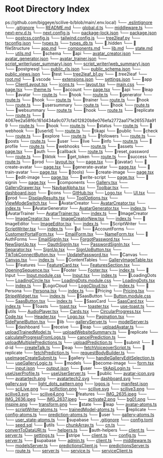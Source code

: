 # Root Directory Index

ps://github.com/biggeye/scilive-b/blob/main/.env.local)
└── [.eslintignore](https://github.com/biggeye/scilive-b/blob/main/.eslintignore)
└── [.gitignore](https://github.com/biggeye/scilive-b/blob/main/.gitignore)
└── [README.md](https://github.com/biggeye/scilive-b/blob/main/README.md)
└── [global.d.ts](https://github.com/biggeye/scilive-b/blob/main/global.d.ts)
└── [middleware.ts](https://github.com/biggeye/scilive-b/blob/main/middleware.ts)
└── [next-env.d.ts](https://github.com/biggeye/scilive-b/blob/main/next-env.d.ts)
└── [next.config.js](https://github.com/biggeye/scilive-b/blob/main/next.config.js)
└── [package-lock.json](https://github.com/biggeye/scilive-b/blob/main/package-lock.json)
└── [package.json](https://github.com/biggeye/scilive-b/blob/main/package.json)
└── [postcss.config.js](https://github.com/biggeye/scilive-b/blob/main/postcss.config.js)
└── [tailwind.config.js](https://github.com/biggeye/scilive-b/blob/main/tailwind.config.js)
└── [tree2leaf.py](https://github.com/biggeye/scilive-b/blob/main/tree2leaf.py)
└── [tsconfig.json](https://github.com/biggeye/scilive-b/blob/main/tsconfig.json)
└── [types.ts](https://github.com/biggeye/scilive-b/blob/main/types.ts)
└── [types_db.ts](https://github.com/biggeye/scilive-b/blob/main/types_db.ts)
└── 📁.hidden
    └── 📁fileStructure
        └── [app.md](https://github.com/biggeye/scilive-b/blob/main/.hidden/fileStructure/app.md)
        └── [components.md](https://github.com/biggeye/scilive-b/blob/main/.hidden/fileStructure/components.md)
        └── [lib.md](https://github.com/biggeye/scilive-b/blob/main/.hidden/fileStructure/lib.md)
        └── [state.md](https://github.com/biggeye/scilive-b/blob/main/.hidden/fileStructure/state.md)
        └── [utils.md](https://github.com/biggeye/scilive-b/blob/main/.hidden/fileStructure/utils.md)
    └── 📁schema
        └── 📁api
            └── [avatar_creator.json](https://github.com/biggeye/scilive-b/blob/main/.hidden/schema/api/avatar_creator.json)
            └── [avatar_generator.json](https://github.com/biggeye/scilive-b/blob/main/.hidden/schema/api/avatar_generator.json)
            └── [avatar_trainer.json](https://github.com/biggeye/scilive-b/blob/main/.hidden/schema/api/avatar_trainer.json)
            └── [script_writer(user_summary).json](https://github.com/biggeye/scilive-b/blob/main/.hidden/schema/api/script_writer(user_summary).json)
            └── [script_writer(web_summary).json](https://github.com/biggeye/scilive-b/blob/main/.hidden/schema/api/script_writer(web_summary).json)
        └── 📁postgresql
            └── [public_rls.json](https://github.com/biggeye/scilive-b/blob/main/.hidden/schema/postgresql/public_rls.json)
            └── [public_schema.json](https://github.com/biggeye/scilive-b/blob/main/.hidden/schema/postgresql/public_schema.json)
            └── [public_views.json](https://github.com/biggeye/scilive-b/blob/main/.hidden/schema/postgresql/public_views.json)
    └── 📁test
        └── [tree2leaf_b1.py](https://github.com/biggeye/scilive-b/blob/main/.hidden/test/tree2leaf_b1.py)
└── 📁.tree2leaf
    └── [root.md](https://github.com/biggeye/scilive-b/blob/main/.tree2leaf/root.md)
└── 📁.vscode
    └── [extensions.json](https://github.com/biggeye/scilive-b/blob/main/.vscode/extensions.json)
    └── [settings.json](https://github.com/biggeye/scilive-b/blob/main/.vscode/settings.json)
└── 📁app
    └── [ClientLayout.tsx](https://github.com/biggeye/scilive-b/blob/main/app/ClientLayout.tsx)
    └── [icons.ts](https://github.com/biggeye/scilive-b/blob/main/app/icons.ts)
    └── [layout.tsx](https://github.com/biggeye/scilive-b/blob/main/app/layout.tsx)
    └── [main.css](https://github.com/biggeye/scilive-b/blob/main/app/main.css)
    └── [page.tsx](https://github.com/biggeye/scilive-b/blob/main/app/page.tsx)
    └── [theme.ts](https://github.com/biggeye/scilive-b/blob/main/app/theme.ts)
    └── 📁account
        └── [page.tsx](https://github.com/biggeye/scilive-b/blob/main/app/account/page.tsx)
    └── 📁api
        └── 📁leap
            └── 📁avatar
                └── [route.ts](https://github.com/biggeye/scilive-b/blob/main/app/api/leap/avatar/route.ts)
                └── 📁hook
                    └── [route.ts](https://github.com/biggeye/scilive-b/blob/main/app/api/leap/avatar/hook/route.ts)
            └── 📁generator
                └── [route.ts](https://github.com/biggeye/scilive-b/blob/main/app/api/leap/generator/route.ts)
                └── 📁hook
                    └── [route.ts](https://github.com/biggeye/scilive-b/blob/main/app/api/leap/generator/hook/route.ts)
            └── 📁trainer
                └── [route.ts](https://github.com/biggeye/scilive-b/blob/main/app/api/leap/trainer/route.ts)
                └── 📁hook
                    └── [route.ts](https://github.com/biggeye/scilive-b/blob/main/app/api/leap/trainer/hook/route.ts)
            └── 📁usersummary
                └── [route.ts](https://github.com/biggeye/scilive-b/blob/main/app/api/leap/usersummary/route.ts)
                └── 📁hook
                    └── [route.ts](https://github.com/biggeye/scilive-b/blob/main/app/api/leap/usersummary/hook/route.ts)
            └── 📁websummary
                └── [route.ts](https://github.com/biggeye/scilive-b/blob/main/app/api/leap/websummary/route.ts)
                └── 📁hook
                    └── [route.ts](https://github.com/biggeye/scilive-b/blob/main/app/api/leap/websummary/hook/route.ts)
        └── 📁replicate
            └── [route.ts](https://github.com/biggeye/scilive-b/blob/main/app/api/replicate/route.ts)
            └── 📁4067ee2a58f6c161d434a9c077cfa012820b8e076efa2772aa171e26557da919
                └── [route.ts](https://github.com/biggeye/scilive-b/blob/main/app/api/replicate/4067ee2a58f6c161d434a9c077cfa012820b8e076efa2772aa171e26557da919/route.ts)
                └── 📁hook
                    └── [route.ts](https://github.com/biggeye/scilive-b/blob/main/app/api/replicate/4067ee2a58f6c161d434a9c077cfa012820b8e076efa2772aa171e26557da919/hook/route.ts)
            └── 📁status
                └── [route.ts](https://github.com/biggeye/scilive-b/blob/main/app/api/replicate/status/route.ts)
            └── 📁webhook
                └── 📁[userId]
                    └── [route.ts](https://github.com/biggeye/scilive-b/blob/main/app/api/replicate/webhook/[userId]/route.ts)
        └── 📁tikapi
            └── 📁public
                └── 📁check
                    └── [route.ts](https://github.com/biggeye/scilive-b/blob/main/app/api/tikapi/public/check/route.ts)
                └── 📁explore
                    └── [route.ts](https://github.com/biggeye/scilive-b/blob/main/app/api/tikapi/public/explore/route.ts)
                └── 📁followers
                    └── [route.ts](https://github.com/biggeye/scilive-b/blob/main/app/api/tikapi/public/followers/route.ts)
                └── 📁posts
                    └── [route.ts](https://github.com/biggeye/scilive-b/blob/main/app/api/tikapi/public/posts/route.ts)
            └── 📁user
                └── 📁live
                    └── 📁info
                        └── [route.ts](https://github.com/biggeye/scilive-b/blob/main/app/api/tikapi/user/live/info/route.ts)
                └── 📁profile
                    └── [route.ts](https://github.com/biggeye/scilive-b/blob/main/app/api/tikapi/user/profile/route.ts)
        └── 📁webhooks
            └── [route.ts](https://github.com/biggeye/scilive-b/blob/main/app/api/webhooks/route.ts)
    └── 📁assets
        └── [page.tsx](https://github.com/biggeye/scilive-b/blob/main/app/assets/page.tsx)
    └── 📁auth
        └── 📁callback
            └── [route.ts](https://github.com/biggeye/scilive-b/blob/main/app/auth/callback/route.ts)
        └── 📁reset_password
            └── [route.ts](https://github.com/biggeye/scilive-b/blob/main/app/auth/reset_password/route.ts)
        └── 📁tiktok
            └── 📁get_token
                └── [route.ts](https://github.com/biggeye/scilive-b/blob/main/app/auth/tiktok/get_token/route.ts)
            └── 📁success
                └── [route.ts](https://github.com/biggeye/scilive-b/blob/main/app/auth/tiktok/success/route.ts)
    └── 📁prod
        └── [layout.tsx](https://github.com/biggeye/scilive-b/blob/main/app/prod/layout.tsx)
        └── [page.tsx](https://github.com/biggeye/scilive-b/blob/main/app/prod/page.tsx)
        └── 📁(avatar)
            └── 📁create-avatar
                └── [page.tsx](https://github.com/biggeye/scilive-b/blob/main/app/prod/(avatar)/create-avatar/page.tsx)
            └── 📁generate-avatar
                └── [page.tsx](https://github.com/biggeye/scilive-b/blob/main/app/prod/(avatar)/generate-avatar/page.tsx)
            └── 📁train-avatar
                └── [page.tsx](https://github.com/biggeye/scilive-b/blob/main/app/prod/(avatar)/train-avatar/page.tsx)
        └── 📁(tools)
            └── 📁create-image
                └── [page.tsx](https://github.com/biggeye/scilive-b/blob/main/app/prod/(tools)/create-image/page.tsx)
            └── 📁edit-image
                └── [page.tsx](https://github.com/biggeye/scilive-b/blob/main/app/prod/(tools)/edit-image/page.tsx)
            └── 📁write-script
                └── [page.tsx](https://github.com/biggeye/scilive-b/blob/main/app/prod/(tools)/write-script/page.tsx)
    └── 📁signin
        └── [page.tsx](https://github.com/biggeye/scilive-b/blob/main/app/signin/page.tsx)
└── 📁components
    └── [Gallery.tsx](https://github.com/biggeye/scilive-b/blob/main/components/Gallery.tsx)
    └── [GalleryDrawer.tsx](https://github.com/biggeye/scilive-b/blob/main/components/GalleryDrawer.tsx)
    └── [NavbarAlpha.tsx](https://github.com/biggeye/scilive-b/blob/main/components/NavbarAlpha.tsx)
    └── [Toolbar.tsx](https://github.com/biggeye/scilive-b/blob/main/components/Toolbar.tsx)
    └── [dashboard.json](https://github.com/biggeye/scilive-b/blob/main/components/dashboard.json)
    └── 📁icons
        └── [GitHub.tsx](https://github.com/biggeye/scilive-b/blob/main/components/icons/GitHub.tsx)
        └── [Logo.tsx](https://github.com/biggeye/scilive-b/blob/main/components/icons/Logo.tsx)
        └── [UI.tsx](https://github.com/biggeye/scilive-b/blob/main/components/icons/UI.tsx)
    └── 📁prod
        └── [DisplayResults.tsx](https://github.com/biggeye/scilive-b/blob/main/components/prod/DisplayResults.tsx)
        └── [ToolOptions.tsx](https://github.com/biggeye/scilive-b/blob/main/components/prod/ToolOptions.tsx)
        └── [ViewModeSwitch.tsx](https://github.com/biggeye/scilive-b/blob/main/components/prod/ViewModeSwitch.tsx)
        └── 📁AvatarCreator
            └── [AvatarCreator.tsx](https://github.com/biggeye/scilive-b/blob/main/components/prod/AvatarCreator/AvatarCreator.tsx)
            └── [index.ts](https://github.com/biggeye/scilive-b/blob/main/components/prod/AvatarCreator/index.ts)
        └── 📁AvatarGenerator
            └── [AvatarGenerator.tsx](https://github.com/biggeye/scilive-b/blob/main/components/prod/AvatarGenerator/AvatarGenerator.tsx)
            └── [index.ts](https://github.com/biggeye/scilive-b/blob/main/components/prod/AvatarGenerator/index.ts)
        └── 📁AvatarTrainer
            └── [AvatarTrainer.tsx](https://github.com/biggeye/scilive-b/blob/main/components/prod/AvatarTrainer/AvatarTrainer.tsx)
            └── [index.ts](https://github.com/biggeye/scilive-b/blob/main/components/prod/AvatarTrainer/index.ts)
        └── 📁ImageCreator
            └── [ImageCreator.tsx](https://github.com/biggeye/scilive-b/blob/main/components/prod/ImageCreator/ImageCreator.tsx)
            └── [ImageCreatorNew.tsx](https://github.com/biggeye/scilive-b/blob/main/components/prod/ImageCreator/ImageCreatorNew.tsx)
            └── [index.ts](https://github.com/biggeye/scilive-b/blob/main/components/prod/ImageCreator/index.ts)
        └── 📁ImageEditor
            └── [ImageEditor.tsx](https://github.com/biggeye/scilive-b/blob/main/components/prod/ImageEditor/ImageEditor.tsx)
            └── [index.ts](https://github.com/biggeye/scilive-b/blob/main/components/prod/ImageEditor/index.ts)
        └── 📁ScriptWriter
            └── [ScriptWriter.tsx](https://github.com/biggeye/scilive-b/blob/main/components/prod/ScriptWriter/ScriptWriter.tsx)
            └── [index.ts](https://github.com/biggeye/scilive-b/blob/main/components/prod/ScriptWriter/index.ts)
    └── 📁ui
        └── 📁AccountForms
            └── [CustomerPortalForm.tsx](https://github.com/biggeye/scilive-b/blob/main/components/ui/AccountForms/CustomerPortalForm.tsx)
            └── [EmailForm.tsx](https://github.com/biggeye/scilive-b/blob/main/components/ui/AccountForms/EmailForm.tsx)
            └── [NameForm.tsx](https://github.com/biggeye/scilive-b/blob/main/components/ui/AccountForms/NameForm.tsx)
        └── 📁AuthForms
            └── [EmailSignIn.tsx](https://github.com/biggeye/scilive-b/blob/main/components/ui/AuthForms/EmailSignIn.tsx)
            └── [ForgotPassword.tsx](https://github.com/biggeye/scilive-b/blob/main/components/ui/AuthForms/ForgotPassword.tsx)
            └── [NewSignUp.tsx](https://github.com/biggeye/scilive-b/blob/main/components/ui/AuthForms/NewSignUp.tsx)
            └── [OauthSignIn.tsx](https://github.com/biggeye/scilive-b/blob/main/components/ui/AuthForms/OauthSignIn.tsx)
            └── [PasswordSignIn.tsx](https://github.com/biggeye/scilive-b/blob/main/components/ui/AuthForms/PasswordSignIn.tsx)
            └── [Separator.tsx](https://github.com/biggeye/scilive-b/blob/main/components/ui/AuthForms/Separator.tsx)
            └── [SignUp.tsx](https://github.com/biggeye/scilive-b/blob/main/components/ui/AuthForms/SignUp.tsx)
            └── [SignUpButton.tsx](https://github.com/biggeye/scilive-b/blob/main/components/ui/AuthForms/SignUpButton.tsx)
            └── [TikTokConnectButton.tsx](https://github.com/biggeye/scilive-b/blob/main/components/ui/AuthForms/TikTokConnectButton.tsx)
            └── [UpdatePassword.tsx](https://github.com/biggeye/scilive-b/blob/main/components/ui/AuthForms/UpdatePassword.tsx)
        └── 📁Canvas
            └── [Canvas.tsx](https://github.com/biggeye/scilive-b/blob/main/components/ui/Canvas/Canvas.tsx)
            └── [index.ts](https://github.com/biggeye/scilive-b/blob/main/components/ui/Canvas/index.ts)
        └── 📁ContentTables
            └── [GalleryImageTable.tsx](https://github.com/biggeye/scilive-b/blob/main/components/ui/ContentTables/GalleryImageTable.tsx)
        └── 📁Features
            └── [FeatureCard.tsx](https://github.com/biggeye/scilive-b/blob/main/components/ui/Features/FeatureCard.tsx)
            └── [FeaturesSection.tsx](https://github.com/biggeye/scilive-b/blob/main/components/ui/Features/FeaturesSection.tsx)
            └── [OpeningSequence.tsx](https://github.com/biggeye/scilive-b/blob/main/components/ui/Features/OpeningSequence.tsx)
        └── 📁Footer
            └── [Footer.tsx](https://github.com/biggeye/scilive-b/blob/main/components/ui/Footer/Footer.tsx)
            └── [index.ts](https://github.com/biggeye/scilive-b/blob/main/components/ui/Footer/index.ts)
        └── 📁Input
            └── [Input.module.css](https://github.com/biggeye/scilive-b/blob/main/components/ui/Input/Input.module.css)
            └── [Input.tsx](https://github.com/biggeye/scilive-b/blob/main/components/ui/Input/Input.tsx)
            └── [index.ts](https://github.com/biggeye/scilive-b/blob/main/components/ui/Input/index.ts)
        └── 📁LoadingDots
            └── [LoadingCircle.tsx](https://github.com/biggeye/scilive-b/blob/main/components/ui/LoadingDots/LoadingCircle.tsx)
            └── [LoadingDots.module.css](https://github.com/biggeye/scilive-b/blob/main/components/ui/LoadingDots/LoadingDots.module.css)
            └── [LoadingDots.tsx](https://github.com/biggeye/scilive-b/blob/main/components/ui/LoadingDots/LoadingDots.tsx)
            └── [index.ts](https://github.com/biggeye/scilive-b/blob/main/components/ui/LoadingDots/index.ts)
        └── 📁LogoCloud
            └── [LogoCloud.tsx](https://github.com/biggeye/scilive-b/blob/main/components/ui/LogoCloud/LogoCloud.tsx)
            └── [index.ts](https://github.com/biggeye/scilive-b/blob/main/components/ui/LogoCloud/index.ts)
        └── 📁Persona
            └── [Persona.tsx](https://github.com/biggeye/scilive-b/blob/main/components/ui/Persona/Persona.tsx)
            └── [index.ts](https://github.com/biggeye/scilive-b/blob/main/components/ui/Persona/index.ts)
        └── 📁Pricing
            └── [Pricing.tsx](https://github.com/biggeye/scilive-b/blob/main/components/ui/Pricing/Pricing.tsx)
            └── [StripeWidget.tsx](https://github.com/biggeye/scilive-b/blob/main/components/ui/Pricing/StripeWidget.tsx)
            └── [index.ts](https://github.com/biggeye/scilive-b/blob/main/components/ui/Pricing/index.ts)
        └── 📁SaasButton
            └── [Button.module.css](https://github.com/biggeye/scilive-b/blob/main/components/ui/SaasButton/Button.module.css)
            └── [SaasButton.tsx](https://github.com/biggeye/scilive-b/blob/main/components/ui/SaasButton/SaasButton.tsx)
            └── [index.ts](https://github.com/biggeye/scilive-b/blob/main/components/ui/SaasButton/index.ts)
        └── 📁SaasCard
            └── [SaasCard.tsx](https://github.com/biggeye/scilive-b/blob/main/components/ui/SaasCard/SaasCard.tsx)
            └── [index.ts](https://github.com/biggeye/scilive-b/blob/main/components/ui/SaasCard/index.ts)
        └── 📁Toasts
            └── [toast.tsx](https://github.com/biggeye/scilive-b/blob/main/components/ui/Toasts/toast.tsx)
            └── [toaster.tsx](https://github.com/biggeye/scilive-b/blob/main/components/ui/Toasts/toaster.tsx)
            └── [use-toast.ts](https://github.com/biggeye/scilive-b/blob/main/components/ui/Toasts/use-toast.ts)
    └── 📁utils
        └── [AudioPlayer.tsx](https://github.com/biggeye/scilive-b/blob/main/components/utils/AudioPlayer.tsx)
        └── [Cards.tsx](https://github.com/biggeye/scilive-b/blob/main/components/utils/Cards.tsx)
        └── [CircularProgress.tsx](https://github.com/biggeye/scilive-b/blob/main/components/utils/CircularProgress.tsx)
        └── [Code.tsx](https://github.com/biggeye/scilive-b/blob/main/components/utils/Code.tsx)
        └── [Header.tsx](https://github.com/biggeye/scilive-b/blob/main/components/utils/Header.tsx)
        └── [Logo.tsx](https://github.com/biggeye/scilive-b/blob/main/components/utils/Logo.tsx)
        └── [Pagination.tsx](https://github.com/biggeye/scilive-b/blob/main/components/utils/Pagination.tsx)
        └── [SidePanelButton.tsx](https://github.com/biggeye/scilive-b/blob/main/components/utils/SidePanelButton.tsx)
└── 📁lib
    └── [galleryServer.ts](https://github.com/biggeye/scilive-b/blob/main/lib/galleryServer.ts)
    └── [modelServer.ts](https://github.com/biggeye/scilive-b/blob/main/lib/modelServer.ts)
    └── 📁dashboard
        └── 📁receive
            └── 📁leap
                └── [uploadAvatar.ts](https://github.com/biggeye/scilive-b/blob/main/lib/dashboard/receive/leap/uploadAvatar.ts)
                └── [uploadTrainedModel.ts](https://github.com/biggeye/scilive-b/blob/main/lib/dashboard/receive/leap/uploadTrainedModel.ts)
                └── [uploadWebsiteSummary.ts](https://github.com/biggeye/scilive-b/blob/main/lib/dashboard/receive/leap/uploadWebsiteSummary.ts)
            └── 📁replicate
                └── [calculateProgressFromLogs.ts](https://github.com/biggeye/scilive-b/blob/main/lib/dashboard/receive/replicate/calculateProgressFromLogs.ts)
                └── [cancelPrediction.ts](https://github.com/biggeye/scilive-b/blob/main/lib/dashboard/receive/replicate/cancelPrediction.ts)
                └── [uploadMultiplePredictions.ts](https://github.com/biggeye/scilive-b/blob/main/lib/dashboard/receive/replicate/uploadMultiplePredictions.ts)
                └── [uploadPrediction.ts](https://github.com/biggeye/scilive-b/blob/main/lib/dashboard/receive/replicate/uploadPrediction.ts)
        └── 📁submit
            └── 📁d-id
                └── [createTalk.ts](https://github.com/biggeye/scilive-b/blob/main/lib/dashboard/submit/d-id/createTalk.ts)
            └── 📁leap
                └── [fetchVoiceoverScript.ts](https://github.com/biggeye/scilive-b/blob/main/lib/dashboard/submit/leap/fetchVoiceoverScript.ts)
            └── 📁replicate
                └── [fetchPrediction.ts](https://github.com/biggeye/scilive-b/blob/main/lib/dashboard/submit/replicate/fetchPrediction.ts)
                └── [requestBodyBuilder.ts](https://github.com/biggeye/scilive-b/blob/main/lib/dashboard/submit/replicate/requestBodyBuilder.ts)
                └── [useImageCreateSubmit.ts](https://github.com/biggeye/scilive-b/blob/main/lib/dashboard/submit/replicate/useImageCreateSubmit.ts)
    └── 📁gallery
        └── [handleGalleryEditSelection.ts](https://github.com/biggeye/scilive-b/blob/main/lib/gallery/handleGalleryEditSelection.ts)
        └── [useGalleryLogic.ts](https://github.com/biggeye/scilive-b/blob/main/lib/gallery/useGalleryLogic.ts)
    └── 📁models
        └── 📁become-image
            └── [form.tsx](https://github.com/biggeye/scilive-b/blob/main/lib/models/become-image/form.tsx)
            └── [input.json](https://github.com/biggeye/scilive-b/blob/main/lib/models/become-image/input.json)
            └── [output.json](https://github.com/biggeye/scilive-b/blob/main/lib/models/become-image/output.json)
    └── 📁user
        └── [tikApiLogin.ts](https://github.com/biggeye/scilive-b/blob/main/lib/user/tikApiLogin.ts)
        └── [useUserProfile.ts](https://github.com/biggeye/scilive-b/blob/main/lib/user/useUserProfile.ts)
        └── [useUserServer.ts](https://github.com/biggeye/scilive-b/blob/main/lib/user/useUserServer.ts)
└── 📁public
    └── [avatar-icon.svg](https://github.com/biggeye/scilive-b/blob/main/public/avatar-icon.svg)
    └── [avatartech.png](https://github.com/biggeye/scilive-b/blob/main/public/avatartech.png)
    └── [avatartech2.svg](https://github.com/biggeye/scilive-b/blob/main/public/avatartech2.svg)
    └── [dashboard.svg](https://github.com/biggeye/scilive-b/blob/main/public/dashboard.svg)
    └── [gallery.svg](https://github.com/biggeye/scilive-b/blob/main/public/gallery.svg)
    └── [light_dots_pattern.png](https://github.com/biggeye/scilive-b/blob/main/public/light_dots_pattern.png)
    └── [logos.js](https://github.com/biggeye/scilive-b/blob/main/public/logos.js)
    └── [manifest.json](https://github.com/biggeye/scilive-b/blob/main/public/manifest.json)
    └── [sciLive.png](https://github.com/biggeye/scilive-b/blob/main/public/sciLive.png)
    └── [scifiction.png](https://github.com/biggeye/scilive-b/blob/main/public/scifiction.png)
    └── [scilive.svg](https://github.com/biggeye/scilive-b/blob/main/public/scilive.svg)
    └── [scilive3.png](https://github.com/biggeye/scilive-b/blob/main/public/scilive3.png)
    └── [scilive3.svg](https://github.com/biggeye/scilive-b/blob/main/public/scilive3.svg)
    └── [scilive4.png](https://github.com/biggeye/scilive-b/blob/main/public/scilive4.png)
    └── 📁features
        └── [IMG_2635.jpeg](https://github.com/biggeye/scilive-b/blob/main/public/features/IMG_2635.jpeg)
        └── [IMG_2636.jpeg](https://github.com/biggeye/scilive-b/blob/main/public/features/IMG_2636.jpeg)
        └── [IMG_2637.jpeg](https://github.com/biggeye/scilive-b/blob/main/public/features/IMG_2637.jpeg)
        └── [activate2.png](https://github.com/biggeye/scilive-b/blob/main/public/features/activate2.png)
        └── [bg01.png](https://github.com/biggeye/scilive-b/blob/main/public/features/bg01.png)
        └── [inspire.png](https://github.com/biggeye/scilive-b/blob/main/public/features/inspire.png)
        └── [transform.png](https://github.com/biggeye/scilive-b/blob/main/public/features/transform.png)
└── 📁state
    └── 📁leap
        └── [avatar-atoms.ts](https://github.com/biggeye/scilive-b/blob/main/state/leap/avatar-atoms.ts)
        └── [scriptWriter-atoms.ts](https://github.com/biggeye/scilive-b/blob/main/state/leap/scriptWriter-atoms.ts)
        └── [trainedModel-atoms.ts](https://github.com/biggeye/scilive-b/blob/main/state/leap/trainedModel-atoms.ts)
    └── 📁replicate
        └── [config-atoms.ts](https://github.com/biggeye/scilive-b/blob/main/state/replicate/config-atoms.ts)
        └── [prediction-atoms.ts](https://github.com/biggeye/scilive-b/blob/main/state/replicate/prediction-atoms.ts)
    └── 📁user
        └── [gallery-atoms.ts](https://github.com/biggeye/scilive-b/blob/main/state/user/gallery-atoms.ts)
        └── [user_state-atoms.ts](https://github.com/biggeye/scilive-b/blob/main/state/user/user_state-atoms.ts)
└── 📁supabase
    └── [.gitignore](https://github.com/biggeye/scilive-b/blob/main/supabase/.gitignore)
    └── [config.toml](https://github.com/biggeye/scilive-b/blob/main/supabase/config.toml)
    └── [seed.sql](https://github.com/biggeye/scilive-b/blob/main/supabase/seed.sql)
└── 📁utils
    └── [chunkArray.ts](https://github.com/biggeye/scilive-b/blob/main/utils/chunkArray.ts)
    └── [cn.ts](https://github.com/biggeye/scilive-b/blob/main/utils/cn.ts)
    └── [convertToDataURI.ts](https://github.com/biggeye/scilive-b/blob/main/utils/convertToDataURI.ts)
    └── [helpers.ts](https://github.com/biggeye/scilive-b/blob/main/utils/helpers.ts)
    └── 📁auth-helpers
        └── [client.ts](https://github.com/biggeye/scilive-b/blob/main/utils/auth-helpers/client.ts)
        └── [server.ts](https://github.com/biggeye/scilive-b/blob/main/utils/auth-helpers/server.ts)
        └── [settings.ts](https://github.com/biggeye/scilive-b/blob/main/utils/auth-helpers/settings.ts)
    └── 📁stripe
        └── [client.ts](https://github.com/biggeye/scilive-b/blob/main/utils/stripe/client.ts)
        └── [config.ts](https://github.com/biggeye/scilive-b/blob/main/utils/stripe/config.ts)
        └── [server.ts](https://github.com/biggeye/scilive-b/blob/main/utils/stripe/server.ts)
    └── 📁supabase
        └── [admin.ts](https://github.com/biggeye/scilive-b/blob/main/utils/supabase/admin.ts)
        └── [client.ts](https://github.com/biggeye/scilive-b/blob/main/utils/supabase/client.ts)
        └── [middleware.ts](https://github.com/biggeye/scilive-b/blob/main/utils/supabase/middleware.ts)
        └── [modelsServer.ts](https://github.com/biggeye/scilive-b/blob/main/utils/supabase/modelsServer.ts)
        └── [predictionsClient.js](https://github.com/biggeye/scilive-b/blob/main/utils/supabase/predictionsClient.js)
        └── [predictionsServer.ts](https://github.com/biggeye/scilive-b/blob/main/utils/supabase/predictionsServer.ts)
        └── [route.ts](https://github.com/biggeye/scilive-b/blob/main/utils/supabase/route.ts)
        └── [server.ts](https://github.com/biggeye/scilive-b/blob/main/utils/supabase/server.ts)
        └── [service.ts](https://github.com/biggeye/scilive-b/blob/main/utils/supabase/service.ts)
        └── [serviceClient.ts](https://github.com/biggeye/scilive-b/blob/main/utils/supabase/serviceClient.ts)
